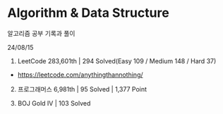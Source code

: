# Algorithm & Data Structure

알고리즘 공부 기록과 풀이

24/08/15

1. LeetCode 283,601th | 294 Solved(Easy 109 / Medium 148 / Hard 37)
- https://leetcode.com/anythingthannothing/

2. 프로그래머스 6,981th | 95 Solved | 1,377 Point

3. BOJ Gold IV | 103 Solved
